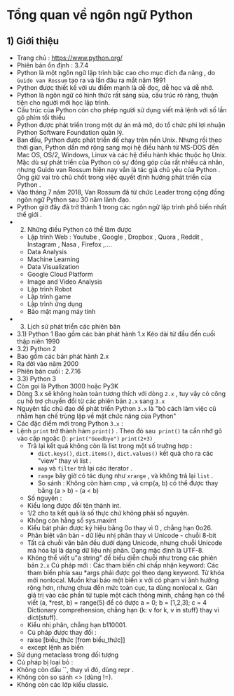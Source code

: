 # Tổng quan về ngôn ngữ Python 
## 1) Giới thiệu 
- Trang chủ : https://www.python.org/
- Phiên bản ổn định : 3.7.4
- Python là một ngôn ngữ lập trình bậc cao cho mục đích đa năng , do `Guido van Rossum` tạo ra và lần đâu ra mắt năm 1991
- Python được thiết kế với ưu điểm mạnh là dễ đọc, dễ học và dễ nhớ.
- Python là ngôn ngữ có hình thức rất sáng sủa, cấu trúc rõ ràng, thuận tiện cho người mới học lập trình.
- Cấu trúc của Python còn cho phép người sử dụng viết mã lệnh với số lần gõ phím tối thiểu
- Python được phát triển trong một dự án mã mở, do tổ chức phi lợi nhuận Python Software Foundation quản lý.
- Ban đầu, Python được phát triển để chạy trên nền Unix. Nhưng rồi theo thời gian, Python dần mở rộng sang mọi hệ điều hành từ MS-DOS đến Mac OS, OS/2, Windows, Linux và các hệ điều hành khác thuộc họ Unix. Mặc dù sự phát triển của Python có sự đóng góp của rất nhiều cá nhân, nhưng Guido van Rossum hiện nay vẫn là tác giả chủ yếu của Python . Ông giữ vai trò chủ chốt trong việc quyết định hướng phát triển của Python .
- Vào tháng 7 năm 2018, Van Rossum đã từ chức Leader trong cộng đồng ngôn ngữ Python sau 30 năm lãnh đạo.
- Python giờ đây đã trở thành 1 trong các ngôn ngữ lập trình phổ biến nhất thế giới .
- 2) Những điều Python có thể làm được
  - Lập trình Web : Youtube , Google , Dropbox , Quora , Reddit , Instagram , Nasa , Firefox ,....
  - Data Analysis
  - Machine Learning
  - Data Visualization
  - Google Cloud Platform
  - Image and Video Analysis
  - Lập trình Robot
  - Lập trình game
  - Lập trình ứng dụng
  - Bảo mật mạng máy tính
- 3) Lịch sử phát triển các phiên bản
- 3.1) Python 1
Bao gồm các bản phát hành 1.x
Kéo dài từ đầu đến cuối thập niên 1990
- 3.2) Python 2
- Bao gồm các bản phát hành 2.x
- Ra đời vào năm 2000
- Phiên bản cuối : 2.7.16
- 3.3) Python 3
- Còn gọi là Python 3000 hoặc Py3K
- Dòng 3.x sẽ không hoàn toàn tương thích với dòng `2.x` , tuy vậy có công cụ hỗ trợ chuyển đổi từ các phiên bản `2.x` sang `3.x`
- Nguyên tắc chủ đạo để phát triển Python `3.x` là "bỏ cách làm việc cũ nhằm hạn chế trùng lặp về mặt chức năng của Python"
- Các đặc điểm mới trong Python `3.x` :
- Lệnh `print` trở thành hàm `print()` . Theo đó sau` print()` ta cần nhớ gõ vào cặp ngoặc ():
`print("Goodbye")`
`print(2+3)`
  - Trả lại kết quả không còn là list trong một số trường hợp :
    - `dict.keys()`, `dict.items()`, `dict.values()` kết quả cho ra các "view" thay vì list .
    - `map` và `filter` trả lại các iterator .
    - `range` bây giờ có tác dụng như `xrange` , và không trả lại `list` .
    - So sánh : Không còn hàm cmp , và cmp(a, b) có thể được thay bằng (a > b) - (a < b)
  - Số nguyên :
  - Kiểu long được đổi tên thành int.
  - 1/2 cho ta kết quả là số thực chứ không phải số nguyên.
  - Không còn hằng số sys.maxint
  - Kiểu bát phân được ký hiệu bằng 0o thay vì 0 , chẳng hạn 0o26.
  - Phân biệt văn bản - dữ liệu nhị phân thay vì Unicode - chuỗi 8-bit
  - Tất cả chuỗi văn bản đều dưới dạng Unicode, nhưng chuỗi Unicode mã hóa lại là dạng dữ liệu nhị phân. Dạng mặc định là UTF-8.
  - Không thể viết u"a string" để biểu diễn chuỗi như trong các phiên bản `2.x`
Cú pháp mới :
Các tham biến chỉ chấp nhận keyword: Các tham biến phía sau *args phải được gọi theo dạng keyword.
Từ khóa mới nonlocal. Muốn khai báo một biến x với có phạm vi ảnh hưởng rộng hơn, nhưng chưa đến mức toàn cục, ta dùng nonlocal x.
Gán giá trị vào các phần tử tuple một cách thông minh, chẳng hạn có thể viết (a, *rest, b) = range(5) để có được a = 0; b = [1,2,3]; c = 4
Dictionary comprehension, chẳng hạn {k: v for k, v in stuff} thay vì dict(stuff).
  - Kiểu nhị phân, chẳng hạn b110001.
   - Cú pháp được thay đổi :
   - raise [biểu_thức [from biểu_thức]]
   - except lệnh as biến
- Sử dụng metaclass trong đối tượng
- Cú pháp bị loại bỏ :
- Không còn dấu ``, thay vì đó, dùng repr .
- Không còn so sánh <> (dùng !=).
- Không còn các lớp kiểu classic.
